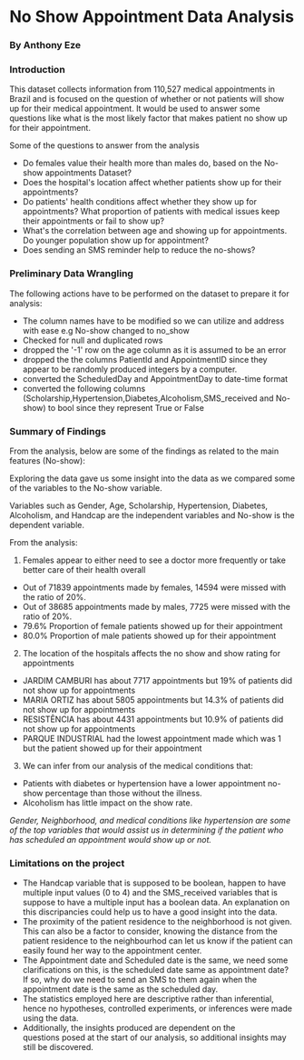 # No Show Appointment Data Analysis
### By Anthony Eze

### Introduction
This dataset collects information from 110,527 medical appointments in Brazil and is focused on the question of whether or not patients will show up for their medical appointment. It would be used to answer some questions like what is the most likely factor that makes patient no show up for their appointment.

Some of the questions to answer from the analysis

- Do females value their health more than males do, based on the No-show appointments Dataset?
- Does the hospital's location affect whether patients show up for their appointments?
- Do patients' health conditions affect whether they show up for appointments? What proportion of patients with medical issues keep their appointments or fail to show up?
- What's the correlation between age and showing up for appointments. Do younger population show up for appointment?
- Does sending an SMS reminder help to reduce the no-shows?

### Preliminary Data Wrangling
The following actions have to be performed on the dataset to prepare it for analysis:

- The column names have to be modified so we can utilize and address with ease e.g No-show changed to no_show
- Checked for null and duplicated rows
- dropped the '-1' row on the age column as it is assumed to be an error
- dropped the the columns PatientId and AppointmentID since they appear to be randomly produced integers by a computer.
- converted the ScheduledDay and AppointmentDay to date-time format
- converted the following columns (Scholarship,Hypertension,Diabetes,Alcoholism,SMS_received and No-show) to bool since they represent True or False

### Summary of Findings
From the analysis, below are some of the findings as related to the main features (No-show):

Exploring the data gave us some insight into the data as we compared some of the variables to the No-show variable.

Variables such as Gender, Age, Scholarship, Hypertension, Diabetes, Alcoholism, and Handcap are the independent variables and No-show is the dependent variable.

From the analysis: 

1. Females appear to either need to see a doctor more frequently or take better care of their health overall

- Out of 71839 appointments made by females, 14594 were missed with the ratio of 20%.
- Out of 38685 appointments made by males, 7725 were missed with the ratio of 20%.
- 79.6% Proportion of female patients showed up for their appointment
- 80.0% Proportion of male patients showed up for their appointment

2. The location of the hospitals affects the no show and show rating for appointments

- JARDIM CAMBURI has about 7717 appointments but 19% of patients did not show up for appointments
- MARIA ORTIZ has about 5805 appointments but 14.3% of patients did not show up for appointments
- RESISTÊNCIA has about 4431 appointments but 10.9% of patients did not show up for appointments
- PARQUE INDUSTRIAL had the lowest appointment made which was 1 but the patient showed up for their appointment

3. We can infer from our analysis of the medical conditions that:

- Patients with diabetes or hypertension have a lower appointment no-show percentage than those without the illness.
- Alcoholism has little impact on the show rate.

*Gender, Neighborhood, and medical conditions like hypertension are some of the top variables that would assist us in determining if the patient who has scheduled an appointment would show up or not.*



### Limitations on the project
- The Handcap variable that is supposed to be boolean, happen to have multiple input values (0 to 4) and the SMS_received variables that is suppose to have a multiple input has a boolean data. An explanation on this discripancies could help us to have a good insight into the data.
- The proximity of the patient residence to the neighborhood is not given. This can also be a factor to consider, knowing the distance from the patient residence to the neighbourhod can let us know if the patient can easily found her way to the appointment center.
- The Appointment date and Scheduled date is the same, we need some clarifications on this, is the scheduled date same as appointment date? If so, why do we need to send an SMS to them again when the appointment date is the same as the scheduled day.
- The statistics employed here are descriptive rather than inferential, hence no hypotheses, controlled experiments, or inferences were made using the data.
- Additionally, the insights produced are dependent on the questions posed at the start of our analysis, so additional insights may still be discovered.
